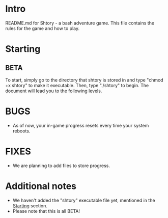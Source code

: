 # Intro
README.md for Shtory - a bash adventure game.
This file contains the rules for the game and how to play.

# Starting
## BETA
To start, simply go to the directory that shtory is stored in and type "chmod +x shtory" to make it executable.
Then, type "./shtory" to begin. The document will lead you to the following levels. 

# BUGS
- As of now, your in-game progress resets every time your system reboots. 

# FIXES
- We are planning to add files to store progress.

# Additional notes
- We haven't added the "shtory" executable file yet, mentioned in the [Starting](https://github.com/HabibKhan1/Shtory/blob/main/README.md#intro) section. 
- Please note that this is all BETA!
